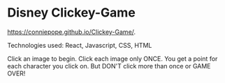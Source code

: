 # Disney Clickey-Game

https://conniepope.github.io/Clickey-Game/.

Technologies used: React, Javascript, CSS, HTML

Click an image to begin. Click each image only ONCE. You get a point for each character you click on. But DON'T click more than once or GAME OVER!
